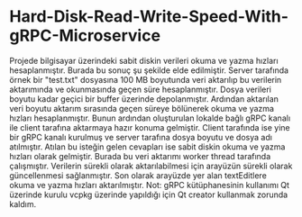 # Hard-Disk-Read-Write-Speed-With-gRPC-Microservice
Projede bilgisayar üzerindeki sabit diskin verileri okuma ve yazma hızları hesaplanmıştır. Burada bu sonuç şu şekilde elde edilmiştir. Server tarafında örnek bir "test.txt" dosyasına 100 MB boyutunda veri aktarılıp bu verilerin aktarımında ve okunmasında geçen süre hesaplanmıştır. Dosya verileri boyutu kadar geçici bir buffer üzerinde depolanmıştır. Ardından aktarılan veri boyutu aktarım sırasında geçen süreye bölünerek okuma ve yazma hızları hesaplanmıştır. Bunun ardından oluşturulan lokalde bağlı gRPC kanalı ile client tarafına aktarmaya hazır konuma gelmiştir.
Client tarafında ise yine bir gRPC kanalı kurulmuş ve server tarafına dosya boyutu ve dosya adı atılmıştır. Atılan bu isteğin gelen cevapları ise sabit diskin okuma ve yazma hızları olarak gelmiştir. 
Burada bu veri aktarımı worker thread tarafında çalışmıştır. 
Verilerin sürekli olarak aktarılabilmesi için arayüzün sürekli olarak güncellenmesi sağlanmıştır. 
Son olarak arayüzde yer alan textEditlere okuma ve yazma hızları aktarılmıştır.
Not: gRPC kütüphanesinin kullanımı Qt üzerinde kurulu vcpkg üzerinde yapıldığı için Qt creator kullanmak zorunda kaldım.
